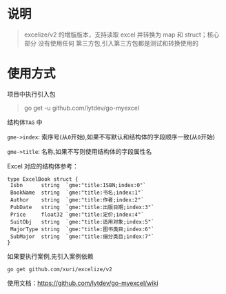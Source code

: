 <!--
 * @Author       : 刘元涛 snoopy_718@mails.ccnu.edu.cn
 * @Date         : 2022-10-11 18:47:44
 * @LastEditors  : 刘元涛 snoopy_718@mails.ccnu.edu.cn
 * @FilePath     : \go-myexcel\README.md
 * @Description  :
 * Copyright (c) 2022 by 刘元涛 snoopy_718@mails.ccnu.edu.cn, All Rights Reserved.
-->

# 说明

> excelize/v2 的增版版本，支持读取 excel 并转换为 map 和 struct；核心部分 没有使用任何 第三方包,引入第三方包都是测试和转换使用的

# 使用方式

项目中执行引入包

> go get -u github.com/lytdev/go-myexcel

结构体`TAG` 中

`gme->index`: 索序号(从`0`开始),如果不写默认和结构体的字段顺序一致(从`0`开始)

`gme->title`: 名称,如果不写则使用结构体的字段属性名

Excel 对应的结构体参考：

```golang
type ExcelBook struct {
 Isbn      string  `gme:"title:ISBN;index:0"`
 BookName  string  `gme:"title:书名;index:1"`
 Author    string  `gme:"title:作者;index:2"`
 PubDate   string  `gme:"title:出版日期;index:3"`
 Price     float32 `gme:"title:定价;index:4"`
 SuitObj   string  `gme:"title:适用对象;index:5"`
 MajorType string  `gme:"title:图书类目;index:6"`
 SubMajor  string  `gme:"title:细分类目;index:7"`
}
```

如果要执行案例,先引入案例依赖

```bin
go get github.com/xuri/excelize/v2
```

使用文档：<https://github.com/lytdev/go-myexcel/wiki>
